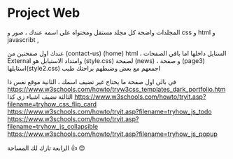 # Project Web

المجلدات واضحة كل مجلد مستقل ومحتواه على اسمه عندك ، صور و css و html و javascribt , 

عندك اول صفحتين من (contact-us) (home) html ، الستايل داخلها اما باقي الصفحات External وامتداد الاستيابل هو (style.css) لصفحة (news) ، و صفحة (page3) استايلها(style2.css) اجمعهم مع بعض وضبطهم براحتك طيب

في بالي 
اول صفحة ما يحتاج غير تضيف اسمك ، الثانية موقع نغس ذا https://www.w3schools.com/howto/tryw3css_templates_dark_portfolio.htm 
الثالثة نضيف اشياء زي كذا 
https://www.w3schools.com/howto/tryit.asp?filename=tryhow_css_flip_card
https://www.w3schools.com/howto/tryit.asp?filename=tryhow_js_todo
https://www.w3schools.com/howto/tryit.asp?filename=tryhow_js_collapsible
https://www.w3schools.com/howto/tryit.asp?filename=tryhow_js_popup

الرابعة تارك لك المساحة 👍 😊
